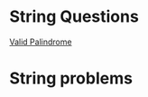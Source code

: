 # String Questions

[Valid Palindrome](https://leetcode.com/problems/valid-palindrome/submissions/1754649678/)
# String problems
